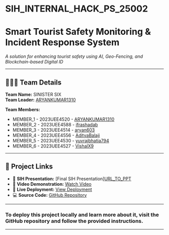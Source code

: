 # SIH_INTERNAL_HACK_PS_25002


# Smart Tourist Safety Monitoring & Incident Response System  
_A solution for enhancing tourist safety using AI, Geo-Fencing, and Blockchain-based Digital ID_

---

## 🧑‍🤝‍🧑 Team Details
**Team Name:** SINISTER SIX<br>
**Team Leader:** [ARYANKUMAR1310](https://github.com/ARYANKUMAR1310)  

**Team Members:**  
- MEMBER_1 - 2023UEE4520 - [ARYANKUMAR1310](https://github.com/ARYANKUMAR1310)  
- MEMBER_2 - 2023UEE4588 - [ifrashadab](https://github.com/ifrashadab)
- MEMBER_3 - 2023UEE4514 - [aryan603](https://github.com/aryan603)  
- MEMBER_4 - 2023UEE4556 - [AdityaBalaji](https://github.com/Neo-04)  
- MEMBER_5 - 2023UEE4530 - [yuvrajbhatia794](https://github.com/yuvrajbhatia794)  
- MEMBER_6 - 2023UEE4527 - [VishalX9](https://github.com/VishalX9)

---

## 🔗 Project Links
- 📑 **SIH Presentation:** [Final SIH Presentation][URL_TO_PPT](https://drive.google.com/file/d/1lgSzV9ICjbqbNyH4O_oK-oa5AxcDl8sh/view?usp=sharing)  
- 🎥 **Video Demonstration:** [Watch Video](https://www.youtube.com/watch?v=jhEz6GKlvWw&list=PLOFt6170_U28hVMyHTXjUCvu17FmnsbNL&index=1)
- 🚀 **Live Deployment:** [View Deployment](https://safetrail-3.onrender.com/)
- 💻 **Source Code:** [GitHub Repository](https://github.com/VishalX9/SafeTrail/tree/main)  

---
### To deploy this project locally and learn more about it, visit the GitHub repository and follow the provided instructions.
---


